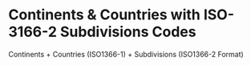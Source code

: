 # Continents & Countries with ISO-3166-2 Subdivisions Codes

Continents + Countries (ISO1366-1) + Subdivisions (ISO1366-2 Format)

